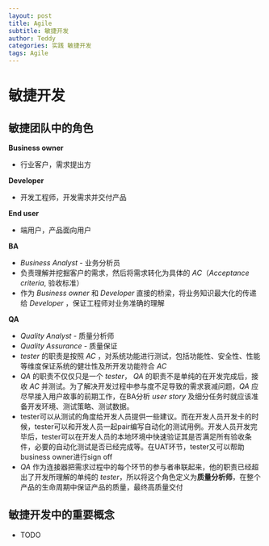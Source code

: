 ```yaml
---
layout: post
title: Agile
subtitle: 敏捷开发
author: Teddy
categories: 实践 敏捷开发
tags: Agile
---
```


# 敏捷开发

## 敏捷团队中的角色

**Business owner**

* 行业客户，需求提出方

**Developer**

* 开发工程师，开发需求并交付产品

**End user**

* 端用户，产品面向用户

**BA**

* *Business Analyst* - 业务分析员
* 负责理解并挖掘客户的需求，然后将需求转化为具体的 *AC*（*Acceptance criteria*, 验收标准）
* 作为 *Business owner* 和 *Developer* 直接的桥梁，将业务知识最大化的传递给 *Developer* ，保证工程师对业务准确的理解

**QA**

* *Quality Analyst* - 质量分析师
* *Quality Assurance* - 质量保证
* *tester* 的职责是按照 *AC* ，对系统功能进行测试，包括功能性、安全性、性能等维度保证系统的健壮性及所开发功能符合 *AC*
* *QA* 的职责不仅仅只是一个 *tester*， *QA* 的职责不是单纯的在开发完成后，接收 *AC* 并测试。为了解决开发过程中参与度不足导致的需求衰减问题，*QA* 应尽早接入用户故事的前期工作，在BA分析 *user story* 及细分任务时就应该准备开发环境、测试策略、测试数据。
* tester可以从测试的角度给开发人员提供一些建议。而在开发人员开发卡的时候，tester可以和开发人员一起pair编写自动化的测试用例。开发人员开发完毕后，tester可以在开发人员的本地环境中快速验证其是否满足所有验收条件，必要的自动化测试是否已经完成等。在UAT环节，tester又可以帮助business owner进行sign off
* *QA* 作为连接器把需求过程中的每个环节的参与者串联起来，他的职责已经超出了开发所理解的单纯的 *tester*，所以将这个角色定义为**质量分析师**，在整个产品的生命周期中保证产品的质量，最终高质量交付

## 敏捷开发中的重要概念

* TODO